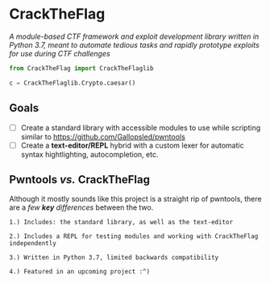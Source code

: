 # CrackTheFlag
 *A module-based CTF framework and exploit development library written in Python 3.7, meant to automate tedious tasks and rapidly prototype exploits for use during CTF challenges*
```python
from CrackTheFlag import CrackTheFlaglib

c = CrackTheFlaglib.Crypto.caesar()
```
 ## Goals
- [ ] Create a standard library with accessible modules to use while scripting
similar to https://github.com/Gallopsled/pwntools
- [ ] Create a **text-editor/REPL** hybrid with a custom lexer for automatic syntax hightlighting, autocompletion, etc.

## Pwntools *vs.* CrackTheFlag
Although it mostly sounds like this project is a straight rip of pwntools, there are a _few **key** differences_ between the two.

`1.) Includes: the standard library, as well as the text-editor`

`2.) Includes a REPL for testing modules and working with CrackTheFlag independently`

`3.) Written in Python 3.7, limited backwards compatibility`

`4.) Featured in an upcoming project :^)`
